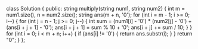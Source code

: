 class Solution {
public:
string multiply(string num1, string num2) {
int m = num1.size(), n = num2.size();
string ans(m + n, '0');
for (int i = m - 1; i >= 0; i--) {
for (int j = n - 1; j >= 0; j--) {
int sum = (num1[i] - '0') * (num2[j] - '0') + (ans[i + j + 1] - '0');
ans[i + j + 1] = sum % 10 + '0';
ans[i + j] += sum / 10;
}
}
for (int i = 0; i < m + n; i++) {
if (ans[i] != '0') {
return ans.substr(i);
}
}
return "0";
}
};